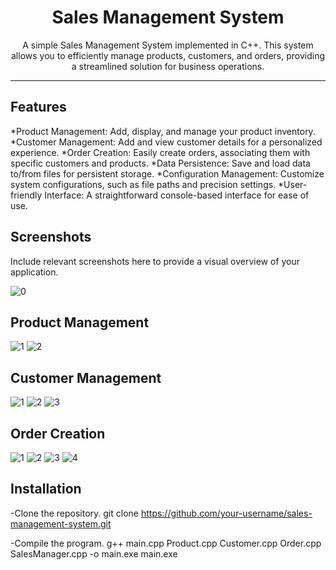 <h1 align="center">Sales Management System</h1>
<p align="center">A simple Sales Management System implemented in C++. This system allows you to efficiently manage products, customers, and orders, providing a streamlined solution for business operations.</p>

<hr/>

## Features
*Product Management: Add, display, and manage your product inventory.
*Customer Management: Add and view customer details for a personalized experience.
*Order Creation: Easily create orders, associating them with specific customers and products.
*Data Persistence: Save and load data to/from files for persistent storage.
*Configuration Management: Customize system configurations, such as file paths and precision settings.
*User-friendly Interface: A straightforward console-based interface for ease of use.

## Screenshots
Include relevant screenshots here to provide a visual overview of your application.

![0](https://github.com/PrinceInScripts/C-and-DSA-Foundation/assets/124567410/1ee02b8a-9275-4a85-8c4a-2ade4ffff368)

## Product Management
![1](https://github.com/PrinceInScripts/C-and-DSA-Foundation/assets/124567410/bc851ed1-5c01-49ed-ba82-3d7575667fe5)
![2](https://github.com/PrinceInScripts/C-and-DSA-Foundation/assets/124567410/5502e4a8-a48c-45f5-8737-2a0000076f46)

## Customer Management
![1](https://github.com/PrinceInScripts/C-and-DSA-Foundation/assets/124567410/ea97008d-8906-41b2-a1ac-2a672c2919b0)
![2](https://github.com/PrinceInScripts/C-and-DSA-Foundation/assets/124567410/e1d4c65f-5073-4b45-8f22-13ac8ff4e6f8)
![3](https://github.com/PrinceInScripts/C-and-DSA-Foundation/assets/124567410/ee721d5e-74c4-4f69-a6d1-3665af2b07ed)

## Order Creation
![1](https://github.com/PrinceInScripts/C-and-DSA-Foundation/assets/124567410/65556e66-6ac5-47c4-a677-2e3bf908b79b)
![2](https://github.com/PrinceInScripts/C-and-DSA-Foundation/assets/124567410/76a86cac-22ea-43ba-a2b4-5a72d0fc831b)
![3](https://github.com/PrinceInScripts/C-and-DSA-Foundation/assets/124567410/2d69c63d-9de7-4bb5-91ec-7396ff9a748d)
![4](https://github.com/PrinceInScripts/C-and-DSA-Foundation/assets/124567410/87a60a5e-424c-49b7-86d2-199191e849f6)



## Installation
-Clone the repository.
git clone https://github.com/your-username/sales-management-system.git

-Compile the program.
g++ main.cpp Product.cpp Customer.cpp Order.cpp SalesManager.cpp -o main.exe
main.exe





